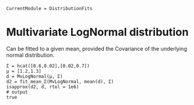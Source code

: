 ```@meta
CurrentModule = DistributionFits
```

# Multivariate LogNormal distribution

Can be fitted to a given mean, provided the Covariance of the underlying
normal distribution.

```jldoctest; output = false, setup = :(using DistributionFits)
Σ = hcat([0.6,0.02],[0.02,0.7])
μ = [1.2,1.3]
d = MvLogNormal(μ, Σ)
d2 = fit_mean_Σ(MvLogNormal, mean(d), Σ)
isapprox(d2, d, rtol = 1e6)
# output
true
```
